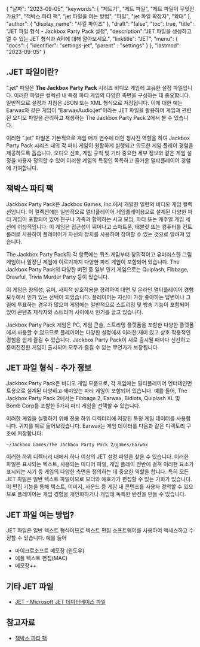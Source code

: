 {
"날짜": "2023-09-05",
  "keywords": [
"제트기",
"제트 파일",
"제트 파일이 무엇인가요?",
"잭박스 파티 팩",
"jet 파일을 여는 방법",
"파일",
"jet 파일 확장자",
"확대"
],
  "author": {
"display_name": "샤킬 파이즈"
},
"draft": "false",
"toc": true,
"title": "JET 파일 형식 - Jackbox Party Pack 설정",
  "description":"JET 파일을 생성하고 열 수 있는 JET 형식과 API에 대해 알아보세요.",
"linktitle": "JET",
  "menu": {
    "docs": {
      "identifier": "settings-jet",
"parent" : "settings"
}
},
"lastmod": "2023-09-05"
}

## .JET 파일이란?

".jet" 파일은 **The Jackbox Party Pack** 시리즈 비디오 게임에 고유한 설정 파일입니다. 이러한 파일은 컬렉션 내 특정 파티 게임의 다양한 측면을 구성하는 데 중요합니다. 일반적으로 설정과 지침은 JSON 또는 XML 형식으로 저장됩니다. 이에 대한 예는 Earwax와 같은 게임이 "EarwaxAudio.jet"이라는 JET 파일을 활용하여 게임과 관련된 오디오 파일을 관리하고 재생하는 The Jackbox Party Pack 2에서 볼 수 있습니다.

이러한 ".jet" 파일은 기본적으로 게임 매개 변수에 대한 청사진 역할을 하여 Jackbox Party Pack 시리즈 내의 각 파티 게임이 원활하게 실행되고 의도한 게임 플레이 경험을 제공하도록 돕습니다. 오디오 신호, 게임 규칙 및 기타 중요한 세부 정보와 같은 게임 설정을 사용자 정의할 수 있어 이러한 게임의 특징인 독특하고 즐거운 멀티플레이어 경험에 기여합니다.

## 잭박스 파티 팩

Jackbox Party Pack은 Jackbox Games, Inc.에서 개발한 일련의 비디오 게임 컬렉션입니다. 이 컬렉션에는 일반적으로 멀티플레이어 게임플레이용으로 설계된 다양한 파티 게임이 포함되어 있어 친구나 가족과 함께하는 사교 모임, 파티 또는 캐주얼 게임 세션에 이상적입니다. 이 게임은 접근성이 뛰어나고 스마트폰, 태블릿 또는 컴퓨터를 컨트롤러로 사용하여 플레이어가 자신의 장치를 사용하여 참여할 수 있는 것으로 알려져 있습니다.

The Jackbox Party Pack의 각 항목에는 퀴즈 게임부터 창의적이고 유머러스한 그림 게임이나 말장난 게임에 이르기까지 다양한 파티 게임이 포함되어 있습니다. The Jackbox Party Pack의 다양한 버전 중 일부 인기 게임으로는 Quiplash, Fibbage, Drawful, Trivia Murder Party 등이 있습니다.

이 게임은 창의성, 유머, 사회적 상호작용을 장려하여 대면 및 온라인 멀티플레이어 경험 모두에서 인기 있는 선택이 되었습니다. 플레이어는 자신이 가장 좋아하는 답변이나 그림에 투표하는 경우가 많으며 게임에는 일반적으로 스트리밍 및 방송 기능이 포함되어 있어 콘텐츠 제작자와 스트리머 사이에서 인기를 끌고 있습니다.

Jackbox Party Pack 게임은 PC, 게임 콘솔, 스트리밍 플랫폼을 포함한 다양한 플랫폼에서 사용할 수 있으므로 플레이어는 다양한 설정에서 이러한 재미 있고 상호 작용적인 경험을 쉽게 즐길 수 있습니다. Jackbox Party Pack이 새로 출시될 때마다 신선하고 흥미진진한 게임이 출시되어 모두가 즐길 수 있는 무언가가 보장됩니다.

## JET 파일 형식 - 추가 정보

Jackbox Party Pack은 비디오 게임 모음으로, 각 게임에는 멀티플레이어 엔터테인먼트용으로 설계된 다양하고 재미있는 파티 게임이 포함되어 있습니다. 예를 들어, The Jackbox Party Pack 2에서는 Fibbage 2, Earwax, Bidiots, Quiplash XL 및 Bomb Corp를 포함한 5가지 파티 게임을 선택할 수 있습니다.

이러한 게임을 실행하기 위해 전용 하위 디렉터리에 저장된 특정 게임 데이터를 사용합니다. 귀지를 예로 들어보겠습니다. Earwax는 게임 데이터를 다음과 같은 디렉토리 구조에 저장합니다:

```
~/Jackbox Games/The Jackbox Party Pack 2/games/Earwax
```

이러한 하위 디렉터리 내에서 하나 이상의 JET 설정 파일을 찾을 수 있습니다. 이러한 파일은 표시되는 텍스트, 사용되는 미디어 파일, 게임 플레이 전반에 걸쳐 이러한 요소가 표시되는 시기 등 게임의 다양한 측면을 정의하는 데 중요한 역할을 합니다. 특히 모든 JET 파일은 일반 텍스트 파일이므로 모더와 애호가가 편집할 수 있는 기회가 있습니다. 이 편집 기능을 통해 텍스트, 이미지, 사운드 등 게임 내 콘텐츠를 사용자 정의할 수 있으므로 플레이어는 게임 경험을 개인화하거나 게임에 독특한 반전을 만들 수 있습니다.

## JET 파일 여는 방법?

JET 파일은 일반 텍스트 형식이므로 텍스트 편집 소프트웨어를 사용하여 액세스하고 수정할 수 있습니다. 예를 들어

- 마이크로소프트 메모장 (윈도우)
- 애플 텍스트 편집(MAC)
- 메모장++

## 기타 JET 파일

- [JET - Microsoft JET 데이터베이스 파일](/ko/database/jet/)

## 참고자료
* [잭박스 파티 팩](https://en.wikipedia.org/wiki/The_Jackbox_Party_Pack)

